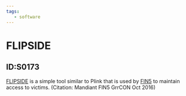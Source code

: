 ```yaml
---
tags:
   - software
---
```

# FLIPSIDE
## ID:S0173
[FLIPSIDE](/mitre/software/S0173) is a simple tool similar to Plink that is used by [FIN5](/mitre/groups/G0053) to maintain access to victims. (Citation: Mandiant FIN5 GrrCON Oct 2016)
